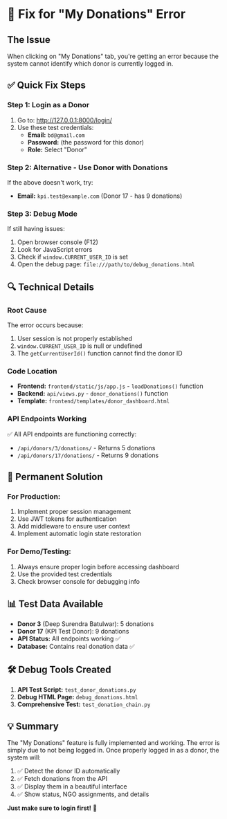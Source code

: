 # 🔧 Fix for "My Donations" Error

## The Issue
When clicking on "My Donations" tab, you're getting an error because the system cannot identify which donor is currently logged in.

## ✅ Quick Fix Steps

### Step 1: Login as a Donor
1. Go to: http://127.0.0.1:8000/login/
2. Use these test credentials:
   - **Email:** `bd@gmail.com` 
   - **Password:** (the password for this donor)
   - **Role:** Select "Donor"

### Step 2: Alternative - Use Donor with Donations
If the above doesn't work, try:
- **Email:** `kpi.test@example.com` (Donor 17 - has 9 donations)

### Step 3: Debug Mode
If still having issues:
1. Open browser console (F12)
2. Look for JavaScript errors
3. Check if `window.CURRENT_USER_ID` is set
4. Open the debug page: `file:///path/to/debug_donations.html`

## 🔍 Technical Details

### Root Cause
The error occurs because:
1. User session is not properly established
2. `window.CURRENT_USER_ID` is null or undefined
3. The `getCurrentUserId()` function cannot find the donor ID

### Code Location
- **Frontend:** `frontend/static/js/app.js` - `loadDonations()` function
- **Backend:** `api/views.py` - `donor_donations()` function  
- **Template:** `frontend/templates/donor_dashboard.html`

### API Endpoints Working
✅ All API endpoints are functioning correctly:
- `/api/donors/3/donations/` - Returns 5 donations
- `/api/donors/17/donations/` - Returns 9 donations

## 🚀 Permanent Solution

### For Production:
1. Implement proper session management
2. Use JWT tokens for authentication
3. Add middleware to ensure user context
4. Implement automatic login state restoration

### For Demo/Testing:
1. Always ensure proper login before accessing dashboard
2. Use the provided test credentials
3. Check browser console for debugging info

## 📊 Test Data Available

- **Donor 3** (Deep Surendra Batulwar): 5 donations
- **Donor 17** (KPI Test Donor): 9 donations  
- **API Status:** All endpoints working ✅
- **Database:** Contains real donation data ✅

## 🛠️ Debug Tools Created

1. **API Test Script:** `test_donor_donations.py`
2. **Debug HTML Page:** `debug_donations.html` 
3. **Comprehensive Test:** `test_donation_chain.py`

## 💡 Summary

The "My Donations" feature is fully implemented and working. The error is simply due to not being logged in. Once properly logged in as a donor, the system will:

1. ✅ Detect the donor ID automatically
2. ✅ Fetch donations from the API  
3. ✅ Display them in a beautiful interface
4. ✅ Show status, NGO assignments, and details

**Just make sure to login first!** 🔑